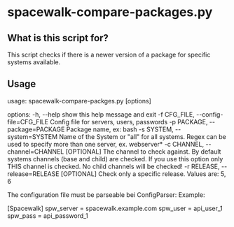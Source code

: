 spacewalk-compare-packages.py 
=============================

What is this script for? 
------------------------

This script checks if there is a newer version of a package for specific 
systems available.


Usage
-----

usage: spacewalk-compare-packges.py [options]

options:
  -h, --help            show this help message and exit
  -f CFG_FILE, --config-file=CFG_FILE
                        Config file for servers, users, passwords
  -p PACKAGE, --package=PACKAGE
                        Package name, ex: bash
  -s SYSTEM, --system=SYSTEM
                        Name of the System or "all" for all systems. Regex can
                        be used to specify more than one server, ex.
                        webserver*
  -c CHANNEL, --channel=CHANNEL
                        [OPTIONAL] The channel to check against. By default
                        systems channels (base and child) are checked. If you
                        use this option only THIS channel is checked. No child
                        channels will be checked!
  -r RELEASE, --release=RELEASE
                        [OPTIONAL] Check only a specific release. Values are:
                        5, 6


The configuration file must be parseable bei ConfigParser:
Example: 

[Spacewalk]
spw_server = spacewalk.example.com
spw_user   = api_user_1
spw_pass   = api_password_1
